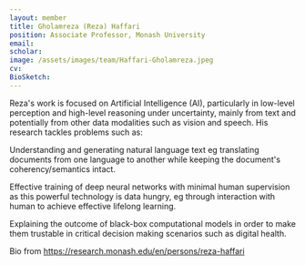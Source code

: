 ```yaml
---
layout: member
title: Gholamreza (Reza) Haffari
position: Associate Professor, Monash University
email: 
scholar: 
image: /assets/images/team/Haffari-Gholamreza.jpeg
cv: 
BioSketch:
---
```


Reza's work is focused on Artificial Intelligence (AI), particularly in low-level perception and high-level reasoning under uncertainty, mainly from text and potentially from other data modalities such as vision and speech. His research tackles problems such as: 

Understanding and generating natural language text eg translating documents from one language to another while keeping the document's coherency/semantics intact. 

Effective training of deep neural networks with minimal human supervision as this powerful technology is data hungry, eg through interaction with human to achieve effective lifelong learning. 

Explaining the outcome of black-box computational models in order to make them trustable in critical decision making scenarios such as digital health. 


Bio from https://research.monash.edu/en/persons/reza-haffari
